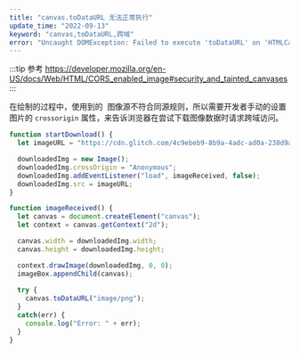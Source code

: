 ```yaml
---
title: "canvas.toDataURL 无法正常执行"
update_time: "2022-09-13"
keyword: "canvas,toDataURL,跨域"
error: "Uncaught DOMException: Failed to execute 'toDataURL' on 'HTMLCanvasElement': Tainted canvases may not be exported."
---
```


:::tip
参考 https://developer.mozilla.org/en-US/docs/Web/HTML/CORS_enabled_image#security_and_tainted_canvases
:::

在绘制的过程中，使用到的 <img /> 图像源不符合同源规则，所以需要开发者手动的设置图片的 `crossorigin` 属性，来告诉浏览器在尝试下载图像数据时请求跨域访问。

```javascript
function startDownload() {
  let imageURL = "https://cdn.glitch.com/4c9ebeb9-8b9a-4adc-ad0a-238d9ae00bb5%2Fmdn_logo-only_color.svg?1535749917189";

  downloadedImg = new Image();
  downloadedImg.crossOrigin = "Anonymous";
  downloadedImg.addEventListener("load", imageReceived, false);
  downloadedImg.src = imageURL;
}

function imageReceived() {
  let canvas = document.createElement("canvas");
  let context = canvas.getContext("2d");

  canvas.width = downloadedImg.width;
  canvas.height = downloadedImg.height;

  context.drawImage(downloadedImg, 0, 0);
  imageBox.appendChild(canvas);
    
  try {
    canvas.toDataURL("image/png");
  }
  catch(err) {
    console.log("Error: " + err);
  }
}
```
